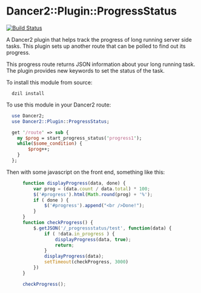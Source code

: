 Dancer2::Plugin::ProgressStatus
==============================

[![Build Status](https://travis-ci.org/shumphrey/Dancer2-Plugin-ProgressStatus.png?branch=master)](https://travis-ci.org/shumphrey/Dancer2-Plugin-ProgressStatus)

A Dancer2 plugin that helps track the progress of long running server side tasks.
This plugin sets up another route that can be polled to find out its progress.

This progress route returns JSON information about your long running task.
The plugin provides new keywords to set the status of the task.

To install this module from source:

````shell
  dzil install
````

To use this module in your Dancer2 route:

````perl
  use Dancer2;
  use Dancer2::Plugin::ProgressStatus;

  get '/route' => sub {
    my $prog = start_progress_status('progress1');
    while($some_condition) {
        $prog++;
    }
  };
````

Then with some javascript on the front end, something like this:

````javascript
      function displayProgress(data, done) {
          var prog = (data.count / data.total) * 100;
          $('#progress').html(Math.round(prog) + '%');
          if ( done ) {
              $('#progress').append("<br />Done!");
          }
      }
      function checkProgress() {
          $.getJSON('/_progressstatus/test', function(data) {
              if ( !data.in_progress ) {
                  displayProgress(data, true);
                  return;
              }
              displayProgress(data);
              setTimeout(checkProgress, 3000)
          })
      }

      checkProgress();
````
